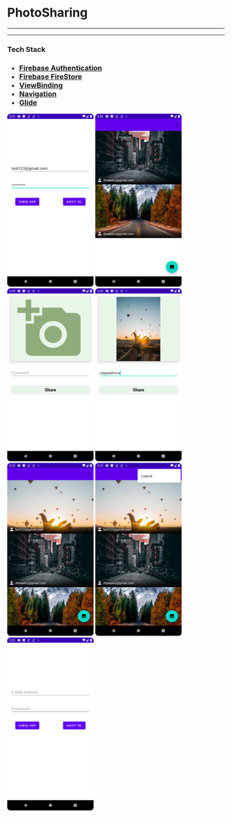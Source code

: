 # PhotoSharing
 
<hr>
<hr>
<h3>Tech Stack<h3>
<ul>
  
  <li><a href="https://firebase.google.com/products/auth?gclsrc=ds&gclsrc=ds&gclid=COzOgfGglPkCFd5EHQkdlkEATA" target="_blank">Firebase Authentication</a></li>

  <li><a href="https://firebase.google.com/docs/firestore" target="_blank">Firebase FireStore</a></li>
  
  <li><a href="https://developer.android.com/topic/libraries/view-binding" target="_blank">ViewBinding</a></li>
  
  <li><a href="https://developer.android.com/guide/navigation" target="_blank">Navigation</a></li>
  
  <li><a href="https://github.com/bumptech/glide" target="_blank">Glide</a></li>
  
 </ul>

<img src="images/login_signup.png" width="200" height="400">

<img src="images/feed.png" width="200" height="400">
<br>
<img src="images/share.png" width="200" height="400">
<img src="images/share2.png" width="200" height="400">
<br>
<img src="images/feed2.png" width="200" height="400">
<img src="images/logout.png" width="200" height="400">
<br>
<img src="images/after_logout.png" width="200" height="400">
